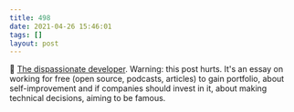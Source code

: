 ```yaml
---
title: 498
date: 2021-04-26 15:46:01
tags: []
layout: post
---
```


📄 [The dispassionate developer](https://blog.ploeh.dk/2021/03/22/the-dispassionate-developer/). Warning: this post hurts. It's an essay on working for free (open source, podcasts, articles) to gain portfolio, about self-improvement and if companies should invest in it, about making technical decisions, aiming to be famous.
